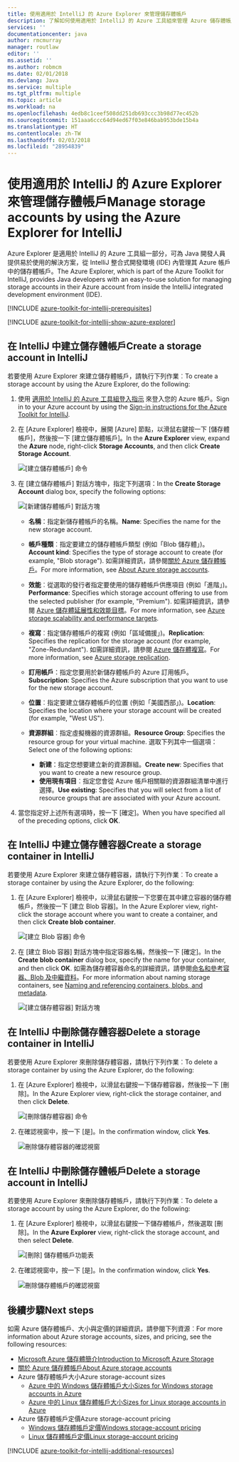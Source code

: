```yaml
---
title: 使用適用於 IntelliJ 的 Azure Explorer 來管理儲存體帳戶
description: 了解如何使用適用於 IntelliJ 的 Azure 工具組來管理 Azure 儲存體帳戶。
services: ''
documentationcenter: java
author: rmcmurray
manager: routlaw
editor: ''
ms.assetid: ''
ms.author: robmcm
ms.date: 02/01/2018
ms.devlang: Java
ms.service: multiple
ms.tgt_pltfrm: multiple
ms.topic: article
ms.workload: na
ms.openlocfilehash: 4edb8c1ceef508dd251db693ccc3b98d77ec452b
ms.sourcegitcommit: 151aaa6ccc64d94ed67f03e846bab953bde15b4a
ms.translationtype: HT
ms.contentlocale: zh-TW
ms.lasthandoff: 02/03/2018
ms.locfileid: "28954839"
---
```

# <a name="manage-storage-accounts-by-using-the-azure-explorer-for-intellij"></a><span data-ttu-id="43e11-103">使用適用於 IntelliJ 的 Azure Explorer 來管理儲存體帳戶</span><span class="sxs-lookup"><span data-stu-id="43e11-103">Manage storage accounts by using the Azure Explorer for IntelliJ</span></span>

<span data-ttu-id="43e11-104">Azure Explorer 是適用於 IntelliJ 的 Azure 工具組一部分，可為 Java 開發人員提供易於使用的解決方案，從 IntelliJ 整合式開發環境 (IDE) 內管理其 Azure 帳戶中的儲存體帳戶。</span><span class="sxs-lookup"><span data-stu-id="43e11-104">The Azure Explorer, which is part of the Azure Toolkit for IntelliJ, provides Java developers with an easy-to-use solution for managing storage accounts in their Azure account from inside the IntelliJ integrated development environment (IDE).</span></span>

[!INCLUDE [azure-toolkit-for-intellij-prerequisites](../includes/azure-toolkit-for-intellij-prerequisites.md)]

[!INCLUDE [azure-toolkit-for-intellij-show-azure-explorer](../includes/azure-toolkit-for-intellij-show-azure-explorer.md)]

## <a name="create-a-storage-account-in-intellij"></a><span data-ttu-id="43e11-105">在 IntelliJ 中建立儲存體帳戶</span><span class="sxs-lookup"><span data-stu-id="43e11-105">Create a storage account in IntelliJ</span></span>

<span data-ttu-id="43e11-106">若要使用 Azure Explorer 來建立儲存體帳戶，請執行下列作業︰</span><span class="sxs-lookup"><span data-stu-id="43e11-106">To create a storage account by using the Azure Explorer, do the following:</span></span>

1. <span data-ttu-id="43e11-107">使用 [適用於 IntelliJ 的 Azure 工具組登入指示] 來登入您的 Azure 帳戶。</span><span class="sxs-lookup"><span data-stu-id="43e11-107">Sign in to your Azure account by using the [Sign-in instructions for the Azure Toolkit for IntelliJ].</span></span> 

2. <span data-ttu-id="43e11-108">在 [Azure Explorer] 檢視中，展開 [Azure] 節點，以滑鼠右鍵按一下 [儲存體帳戶]，然後按一下 [建立儲存體帳戶]。</span><span class="sxs-lookup"><span data-stu-id="43e11-108">In the **Azure Explorer** view, expand the **Azure** node, right-click **Storage Accounts**, and then click **Create Storage Account**.</span></span>

   ![[建立儲存體帳戶] 命令][CS01]

3. <span data-ttu-id="43e11-110">在 [建立儲存體帳戶] 對話方塊中，指定下列選項：</span><span class="sxs-lookup"><span data-stu-id="43e11-110">In the **Create Storage Account** dialog box, specify the following options:</span></span>

   ![[新建儲存體帳戶] 對話方塊][CS02]

   * <span data-ttu-id="43e11-112">**名稱**：指定新儲存體帳戶的名稱。</span><span class="sxs-lookup"><span data-stu-id="43e11-112">**Name**: Specifies the name for the new storage account.</span></span>

   * <span data-ttu-id="43e11-113">**帳戶種類**︰指定要建立的儲存體帳戶類型 (例如「Blob 儲存體」)。</span><span class="sxs-lookup"><span data-stu-id="43e11-113">**Account kind**: Specifies the type of storage account to create (for example, "Blob storage").</span></span> <span data-ttu-id="43e11-114">如需詳細資訊，請參閱[關於 Azure 儲存體帳戶]。</span><span class="sxs-lookup"><span data-stu-id="43e11-114">For more information, see [About Azure storage accounts].</span></span> 

   * <span data-ttu-id="43e11-115">**效能**︰從選取的發行者指定要使用的儲存體帳戶供應項目 (例如「進階」)。</span><span class="sxs-lookup"><span data-stu-id="43e11-115">**Performance**: Specifies which storage account offering to use from the selected publisher (for example, "Premium").</span></span> <span data-ttu-id="43e11-116">如需詳細資訊，請參閱 [Azure 儲存體延展性和效能目標]。</span><span class="sxs-lookup"><span data-stu-id="43e11-116">For more information, see [Azure storage scalability and performance targets].</span></span> 

   * <span data-ttu-id="43e11-117">**複寫**︰指定儲存體帳戶的複寫 (例如「區域備援」)。</span><span class="sxs-lookup"><span data-stu-id="43e11-117">**Replication**: Specifies the replication for the storage account (for example, "Zone-Redundant").</span></span> <span data-ttu-id="43e11-118">如需詳細資訊，請參閱 [Azure 儲存體複寫]。</span><span class="sxs-lookup"><span data-stu-id="43e11-118">For more information, see [Azure storage replication].</span></span> 

   * <span data-ttu-id="43e11-119">**訂用帳戶**：指定您要用於新儲存體帳戶的 Azure 訂用帳戶。</span><span class="sxs-lookup"><span data-stu-id="43e11-119">**Subscription**: Specifies the Azure subscription that you want to use for the new storage account.</span></span>

   * <span data-ttu-id="43e11-120">**位置**︰指定要建立儲存體帳戶的位置 (例如「美國西部」)。</span><span class="sxs-lookup"><span data-stu-id="43e11-120">**Location**: Specifies the location where your storage account will be created (for example, "West US").</span></span>

   * <span data-ttu-id="43e11-121">**資源群組**︰指定虛擬機器的資源群組。</span><span class="sxs-lookup"><span data-stu-id="43e11-121">**Resource Group**: Specifies the resource group for your virtual machine.</span></span> <span data-ttu-id="43e11-122">選取下列其中一個選項：</span><span class="sxs-lookup"><span data-stu-id="43e11-122">Select one of the following options:</span></span>
      * <span data-ttu-id="43e11-123">**新建**：指定您想要建立新的資源群組。</span><span class="sxs-lookup"><span data-stu-id="43e11-123">**Create new**: Specifies that you want to create a new resource group.</span></span>
      * <span data-ttu-id="43e11-124">**使用現有項目**︰指定您會從 Azure 帳戶相關聯的資源群組清單中進行選擇。</span><span class="sxs-lookup"><span data-stu-id="43e11-124">**Use existing**: Specifies that you will select from a list of resource groups that are associated with your Azure account.</span></span>

4. <span data-ttu-id="43e11-125">當您指定好上述所有選項時，按一下 [確定]。</span><span class="sxs-lookup"><span data-stu-id="43e11-125">When you have specified all of the preceding options, click **OK**.</span></span>

## <a name="create-a-storage-container-in-intellij"></a><span data-ttu-id="43e11-126">在 IntelliJ 中建立儲存體容器</span><span class="sxs-lookup"><span data-stu-id="43e11-126">Create a storage container in IntelliJ</span></span>

<span data-ttu-id="43e11-127">若要使用 Azure Explorer 來建立儲存體容器，請執行下列作業︰</span><span class="sxs-lookup"><span data-stu-id="43e11-127">To create a storage container by using the Azure Explorer, do the following:</span></span>

1. <span data-ttu-id="43e11-128">在 [Azure Explorer] 檢視中，以滑鼠右鍵按一下您要在其中建立容器的儲存體帳戶，然後按一下 [建立 Blob 容器]。</span><span class="sxs-lookup"><span data-stu-id="43e11-128">In the Azure Explorer view, right-click the storage account where you want to create a container, and then click **Create blob container**.</span></span>

   ![[建立 Blob 容器] 命令][CC01]

2. <span data-ttu-id="43e11-130">在 [建立 Blob 容器] 對話方塊中指定容器名稱，然後按一下 [確定]。</span><span class="sxs-lookup"><span data-stu-id="43e11-130">In the **Create blob container** dialog box, specify the name for your container, and then click **OK**.</span></span> <span data-ttu-id="43e11-131">如需為儲存體容器命名的詳細資訊，請參閱[命名和參考容器、Blob 及中繼資料]。</span><span class="sxs-lookup"><span data-stu-id="43e11-131">For more information about naming storage containers, see [Naming and referencing containers, blobs, and metadata].</span></span>

   ![[建立儲存體容器] 對話方塊][CC02]

## <a name="delete-a-storage-container-in-intellij"></a><span data-ttu-id="43e11-133">在 IntelliJ 中刪除儲存體容器</span><span class="sxs-lookup"><span data-stu-id="43e11-133">Delete a storage container in IntelliJ</span></span>

<span data-ttu-id="43e11-134">若要使用 Azure Explorer 來刪除儲存體容器，請執行下列作業︰</span><span class="sxs-lookup"><span data-stu-id="43e11-134">To delete a storage container by using the Azure Explorer, do the following:</span></span>

1. <span data-ttu-id="43e11-135">在 [Azure Explorer] 檢視中，以滑鼠右鍵按一下儲存體容器，然後按一下 [刪除]。</span><span class="sxs-lookup"><span data-stu-id="43e11-135">In the Azure Explorer view, right-click the storage container, and then click **Delete**.</span></span>

   ![[刪除儲存體容器] 命令][DC01]

2. <span data-ttu-id="43e11-137">在確認視窗中，按一下 [是]。</span><span class="sxs-lookup"><span data-stu-id="43e11-137">In the confirmation window, click **Yes**.</span></span>

   ![刪除儲存體容器的確認視窗][DC02]

## <a name="delete-a-storage-account-in-intellij"></a><span data-ttu-id="43e11-139">在 IntelliJ 中刪除儲存體帳戶</span><span class="sxs-lookup"><span data-stu-id="43e11-139">Delete a storage account in IntelliJ</span></span>

<span data-ttu-id="43e11-140">若要使用 Azure Explorer 來刪除儲存體帳戶，請執行下列作業︰</span><span class="sxs-lookup"><span data-stu-id="43e11-140">To delete a storage account by using the Azure Explorer, do the following:</span></span>

1. <span data-ttu-id="43e11-141">在 [Azure Explorer] 檢視中，以滑鼠右鍵按一下儲存體帳戶，然後選取 [刪除]。</span><span class="sxs-lookup"><span data-stu-id="43e11-141">In the **Azure Explorer** view, right-click the storage account, and then select **Delete**.</span></span>

   ![[刪除] 儲存體帳戶功能表][DS01]

2. <span data-ttu-id="43e11-143">在確認視窗中，按一下 [是]。</span><span class="sxs-lookup"><span data-stu-id="43e11-143">In the confirmation window, click **Yes**.</span></span>

   ![刪除儲存體帳戶的確認視窗][DS02]

## <a name="next-steps"></a><span data-ttu-id="43e11-145">後續步驟</span><span class="sxs-lookup"><span data-stu-id="43e11-145">Next steps</span></span>

<span data-ttu-id="43e11-146">如需 Azure 儲存體帳戶、大小與定價的詳細資訊，請參閱下列資源︰</span><span class="sxs-lookup"><span data-stu-id="43e11-146">For more information about Azure storage accounts, sizes, and pricing, see the following resources:</span></span>

* <span data-ttu-id="43e11-147">[Microsoft Azure 儲存體簡介]</span><span class="sxs-lookup"><span data-stu-id="43e11-147">[Introduction to Microsoft Azure Storage]</span></span>
* <span data-ttu-id="43e11-148">[關於 Azure 儲存體帳戶]</span><span class="sxs-lookup"><span data-stu-id="43e11-148">[About Azure storage accounts]</span></span>
* <span data-ttu-id="43e11-149">Azure 儲存體帳戶大小</span><span class="sxs-lookup"><span data-stu-id="43e11-149">Azure storage-account sizes</span></span>
  * <span data-ttu-id="43e11-150">[Azure 中的 Windows 儲存體帳戶大小]</span><span class="sxs-lookup"><span data-stu-id="43e11-150">[Sizes for Windows storage accounts in Azure]</span></span>
  * <span data-ttu-id="43e11-151">[Azure 中的 Linux 儲存體帳戶大小]</span><span class="sxs-lookup"><span data-stu-id="43e11-151">[Sizes for Linux storage accounts in Azure]</span></span>
* <span data-ttu-id="43e11-152">Azure 儲存體帳戶定價</span><span class="sxs-lookup"><span data-stu-id="43e11-152">Azure storage-account pricing</span></span>
  * <span data-ttu-id="43e11-153">[Windows 儲存體帳戶定價]</span><span class="sxs-lookup"><span data-stu-id="43e11-153">[Windows storage-account pricing]</span></span>
  * <span data-ttu-id="43e11-154">[Linux 儲存體帳戶定價]</span><span class="sxs-lookup"><span data-stu-id="43e11-154">[Linux storage-account pricing]</span></span>

[!INCLUDE [azure-toolkit-for-intellij-additional-resources](../includes/azure-toolkit-for-intellij-additional-resources.md)]

<!-- URL List -->

[適用於 IntelliJ 的 Azure 工具組登入指示]: ./azure-toolkit-for-intellij-sign-in-instructions.md
[Sign-in instructions for the Azure Toolkit for IntelliJ]: ./azure-toolkit-for-intellij-sign-in-instructions.md
[Microsoft Azure 儲存體簡介]: /azure/storage/storage-introduction
[Introduction to Microsoft Azure Storage]: /azure/storage/storage-introduction
[關於 Azure 儲存體帳戶]: /azure/storage/storage-create-storage-account
[About Azure storage accounts]: /azure/storage/storage-create-storage-account
[Azure 儲存體複寫]: /azure/storage/storage-redundancy
[Azure storage replication]: /azure/storage/storage-redundancy
[Azure 儲存體延展性和效能目標]: /azure/storage/storage-scalability-targets
[Azure storage scalability and Performance Targets]: /azure/storage/storage-scalability-targets
[命名和參考容器、Blob 及中繼資料]: http://go.microsoft.com/fwlink/?LinkId=255555
[Naming and referencing containers, blobs, and metadata]: http://go.microsoft.com/fwlink/?LinkId=255555

[Azure 中的 Windows 儲存體帳戶大小]: /azure/virtual-machines/virtual-machines-windows-sizes
[Sizes for Windows storage accounts in Azure]: /azure/virtual-machines/virtual-machines-windows-sizes
[Azure 中的 Linux 儲存體帳戶大小]: /azure/virtual-machines/virtual-machines-linux-sizes
[Sizes for Linux storage accounts in Azure]: /azure/virtual-machines/virtual-machines-linux-sizes
[Windows 儲存體帳戶定價]: /pricing/details/virtual-machines/windows/
[Windows storage-account pricing]: /pricing/details/virtual-machines/windows/
[Linux 儲存體帳戶定價]: /pricing/details/virtual-machines/linux/
[Linux storage-account pricing]: /pricing/details/virtual-machines/linux/

<!-- IMG List -->

[CS01]: media/azure-toolkit-for-intellij-managing-storage-accounts-using-azure-explorer/CS01.png
[CS02]: media/azure-toolkit-for-intellij-managing-storage-accounts-using-azure-explorer/CS02.png
[CC01]: media/azure-toolkit-for-intellij-managing-storage-accounts-using-azure-explorer/CC01.png
[CC02]: media/azure-toolkit-for-intellij-managing-storage-accounts-using-azure-explorer/CC02.png

[DS01]: media/azure-toolkit-for-intellij-managing-storage-accounts-using-azure-explorer/DS01.png
[DS02]: media/azure-toolkit-for-intellij-managing-storage-accounts-using-azure-explorer/DS02.png
[DC01]: media/azure-toolkit-for-intellij-managing-storage-accounts-using-azure-explorer/DC01.png
[DC02]: media/azure-toolkit-for-intellij-managing-storage-accounts-using-azure-explorer/DC02.png
